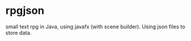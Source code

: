 # rpgjson
small text rpg in Java, using javafx (with scene builder). Using json files to store data.

